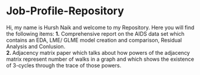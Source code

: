 # Job-Profile-Repository
Hi, my name is Hursh Naik and welcome to my Repository. Here you will find the following items:
<b>1.</b> Comprehensive report on the AIDS data set which contains an EDA, LME/ GLME model creation and comparison, Residual Analysis and Conlusion.  
<b>2. </b> Adjacency matrix paper which talks about how powers of the adjacency matrix represent number of walks in a graph and which shows the existence of 3-cycles through the trace of those powers.
